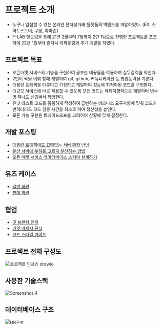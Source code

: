 # 프로젝트 소개
* 누구나 입점할 수 있는 온라인 전자상거래 플랫폼의 백엔드를 개발하였다. (EX. 스마트스토어, 쿠팡, 아마존)
* F-LAB 멘토링을 통해 21년 2월부터 7월까지 2인 1팀으로 진행한 프로젝트를 포크하여 22년 1월부터 혼자서 리팩토링과 추가 개발을 하였다.

## 프로젝트 목표
* 오픈마켓 서비스의 기능을 구현하여 공부한 내용들을 적용하며 실무감각을 익힌다.
* 2인이 짝을 이뤄 함께 개발하여 git, github, 커뮤니케이션 등 협업능력을 기른다.
* 대용량 트래픽을 다룬다고 가정하고 개발하여 성능에 최적화된 코드를 구현한다.
* 대규모 서비스에 바로 적용할 수 있도록 모든 코드는 객체지향적으로 개발하며 변수명 하나도 신경써서 작업한다.
* 유닛 테스트 코드를 꼼꼼하게 작성하여 급변하는 비즈니스 요구사항에 맞춰 코드가 변하더라도 코드 검증 시간을 최소로 하여 생산성을 높인다.
* 모든 기능 구현은 트레이드오프를 고려하여 상황에 맞게 결정한다.

## 개발 포스팅
* [대용량 트래픽에도 끄떡없는 서버 확장 방법](https://betterdev.tistory.com/6)
* [분산 서버에 부하를 고르게 분산하는 방법]()
* [오픈 마켓 서비스 데이터베이스 스키마 설계하기](https://betterdev.tistory.com/14)


## 유즈 케이스
* [일반 회원](https://github.com/sunho-lee/OnlineMarketplaceService/wiki/%EC%9C%A0%EC%A6%88-%EC%BC%80%EC%9D%B4%EC%8A%A4#%EC%9D%BC%EB%B0%98-%ED%9A%8C%EC%9B%90)
* [판매 회원](https://github.com/sunho-lee/OnlineMarketplaceService/wiki/%EC%9C%A0%EC%A6%88-%EC%BC%80%EC%9D%B4%EC%8A%A4#%ED%8C%90%EB%A7%A4-%ED%9A%8C%EC%9B%90)

## 협업
* [깃 브랜치 전략](https://github.com/sunho-lee/OnlineMarketplaceService/wiki/git-branch-%EC%A0%84%EB%9E%B5)
* [커밋 메세지 규칙](https://github.com/sunho-lee/OnlineMarketplaceService/wiki/%EC%BB%A4%EB%B0%8B-%EB%A9%94%EC%84%B8%EC%A7%80-%EA%B7%9C%EC%B9%99)
* [코드 스타일 가이드](https://github.com/sunho-lee/OnlineMarketplaceService/wiki/%EC%BD%94%EB%93%9C-%EC%8A%A4%ED%83%80%EC%9D%BC-%EA%B0%80%EC%9D%B4%EB%93%9C)

## 프로젝트 전체 구성도
![프로젝트 인프라 drawio](https://user-images.githubusercontent.com/27765412/137734655-6fb67fe0-aa8d-48d5-a8d4-7132f74bd990.png)

## 사용한 기술스택
![Screenshot_4](https://user-images.githubusercontent.com/37571052/135284312-3848d02f-9101-4020-96e7-c2a33945cfab.png)

## 데이터베이스 구조
![DB구조](https://user-images.githubusercontent.com/27765412/148717482-0a05cd9b-a97b-45fb-b7ad-ca95db4b5969.JPG)
